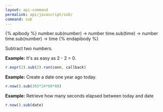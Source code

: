 ```yaml
---
layout: api-command 
permalink: api/javascript/sub/
command: sub
---
```


{% apibody %}
number.sub(number) → number
time.sub(time) → number
time.sub(number) → time
{% endapibody %}

Subtract two numbers.

__Example:__ It's as easy as 2 - 2 = 0.

```js
r.expr(2).sub(2).run(conn, callback)
```


__Example:__ Create a date one year ago today.

```js
r.now().sub(365*24*60*60)
```


__Example:__ Retrieve how many seconds elapsed between today and date

```js
r.now().sub(date)
```

